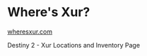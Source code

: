 # Where's Xur?

[wheresxur.com](http://www.wheresxur.com)

Destiny 2 - Xur Locations and Inventory Page
